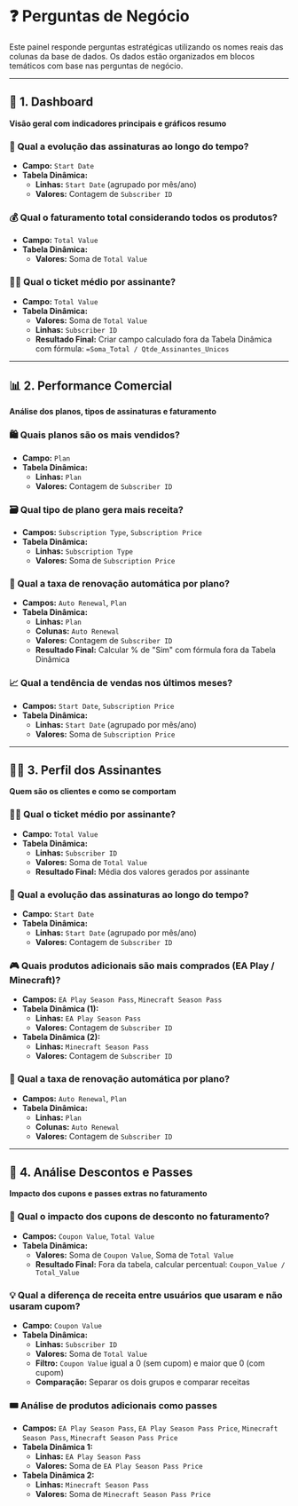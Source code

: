 # ❓ Perguntas de Negócio

Este painel responde perguntas estratégicas utilizando os nomes reais das colunas da base de dados. Os dados estão organizados em blocos temáticos com base nas perguntas de negócio.

---

## 🧭 1. Dashboard  
**Visão geral com indicadores principais e gráficos resumo**

### 📅 Qual a evolução das assinaturas ao longo do tempo?
- **Campo:** `Start Date`
- **Tabela Dinâmica:**
  - **Linhas:** `Start Date` (agrupado por mês/ano)
  - **Valores:** Contagem de `Subscriber ID`

### 💰 Qual o faturamento total considerando todos os produtos?
- **Campo:** `Total Value`
- **Tabela Dinâmica:**
  - **Valores:** Soma de `Total Value`

### 🧍‍♂️ Qual o ticket médio por assinante?
- **Campo:** `Total Value`
- **Tabela Dinâmica:**
  - **Valores:** Soma de `Total Value`
  - **Linhas:** `Subscriber ID`
  - **Resultado Final:** Criar campo calculado fora da Tabela Dinâmica com fórmula: `=Soma_Total / Qtde_Assinantes_Unicos`

---

## 📊 2. Performance Comercial  
**Análise dos planos, tipos de assinaturas e faturamento**

### 🛍️ Quais planos são os mais vendidos?
- **Campo:** `Plan`
- **Tabela Dinâmica:**
  - **Linhas:** `Plan`
  - **Valores:** Contagem de `Subscriber ID`

### 🗃️ Qual tipo de plano gera mais receita?
- **Campos:** `Subscription Type`, `Subscription Price`
- **Tabela Dinâmica:**
  - **Linhas:** `Subscription Type`
  - **Valores:** Soma de `Subscription Price`

### 🔁 Qual a taxa de renovação automática por plano?
- **Campos:** `Auto Renewal`, `Plan`
- **Tabela Dinâmica:**
  - **Linhas:** `Plan`
  - **Colunas:** `Auto Renewal`
  - **Valores:** Contagem de `Subscriber ID`
  - **Resultado Final:** Calcular % de "Sim" com fórmula fora da Tabela Dinâmica

### 📈 Qual a tendência de vendas nos últimos meses?
- **Campos:** `Start Date`, `Subscription Price`
- **Tabela Dinâmica:**
  - **Linhas:** `Start Date` (agrupado por mês/ano)
  - **Valores:** Soma de `Subscription Price`

---

## 🧑‍💼 3. Perfil dos Assinantes  
**Quem são os clientes e como se comportam**

### 🧍‍♂️ Qual o ticket médio por assinante?
- **Campo:** `Total Value`
- **Tabela Dinâmica:**
  - **Linhas:** `Subscriber ID`
  - **Valores:** Soma de `Total Value`
  - **Resultado Final:** Média dos valores gerados por assinante

### 📅 Qual a evolução das assinaturas ao longo do tempo?
- **Campo:** `Start Date`
- **Tabela Dinâmica:**
  - **Linhas:** `Start Date` (agrupado por mês/ano)
  - **Valores:** Contagem de `Subscriber ID`

### 🎮 Quais produtos adicionais são mais comprados (EA Play / Minecraft)?
- **Campos:** `EA Play Season Pass`, `Minecraft Season Pass`
- **Tabela Dinâmica (1):**
  - **Linhas:** `EA Play Season Pass`
  - **Valores:** Contagem de `Subscriber ID`
- **Tabela Dinâmica (2):**
  - **Linhas:** `Minecraft Season Pass`
  - **Valores:** Contagem de `Subscriber ID`

### 🔁 Qual a taxa de renovação automática por plano?
- **Campos:** `Auto Renewal`, `Plan`
- **Tabela Dinâmica:**
  - **Linhas:** `Plan`
  - **Colunas:** `Auto Renewal`
  - **Valores:** Contagem de `Subscriber ID`

---

## 🧾 4. Análise Descontos e Passes  
**Impacto dos cupons e passes extras no faturamento**

### 🧾 Qual o impacto dos cupons de desconto no faturamento?
- **Campos:** `Coupon Value`, `Total Value`
- **Tabela Dinâmica:**
  - **Valores:** Soma de `Coupon Value`, Soma de `Total Value`
  - **Resultado Final:** Fora da tabela, calcular percentual: `Coupon_Value / Total_Value`

### 💡 Qual a diferença de receita entre usuários que usaram e não usaram cupom?
- **Campo:** `Coupon Value`
- **Tabela Dinâmica:**
  - **Linhas:** `Subscriber ID`
  - **Valores:** Soma de `Total Value`
  - **Filtro:** `Coupon Value` igual a 0 (sem cupom) e maior que 0 (com cupom)
  - **Comparação:** Separar os dois grupos e comparar receitas

### 🎟️ Análise de produtos adicionais como passes
- **Campos:** `EA Play Season Pass`, `EA Play Season Pass Price`, `Minecraft Season Pass`, `Minecraft Season Pass Price`
- **Tabela Dinâmica 1:**
  - **Linhas:** `EA Play Season Pass`
  - **Valores:** Soma de `EA Play Season Pass Price`
- **Tabela Dinâmica 2:**
  - **Linhas:** `Minecraft Season Pass`
  - **Valores:** Soma de `Minecraft Season Pass Price`
